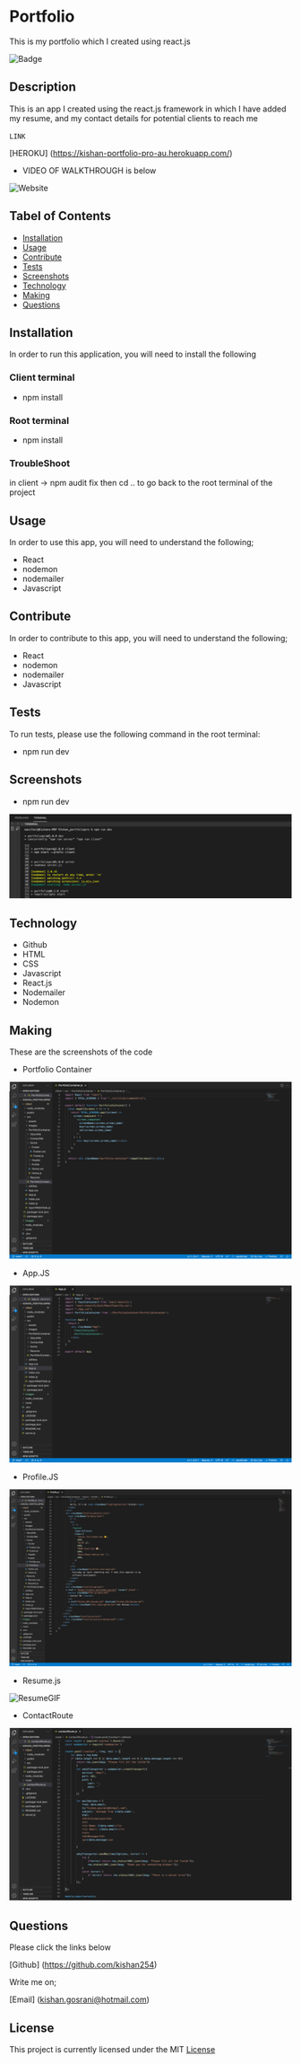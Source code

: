# Portfolio
This is my portfolio which I created using react.js

![Badge](https://img.shields.io/github/license/kishan254/my_team_profile?style=flat-square)

## Description

This is an app I created using the react.js framework in which I have added my resume, and my contact details for potential clients to reach me

`LINK`

[HEROKU] (https://kishan-portfolio-pro-au.herokuapp.com/)


- VIDEO OF WALKTHROUGH is below

![Website](images/website.gif)

## Tabel of Contents

* [Installation](#installation)
* [Usage](#usage)
* [Contribute](#contribute)
* [Tests](#tests)
* [Screenshots](#screenshots)
* [Technology](#technology)
* [Making](#making)
* [Questions](#questions)

## Installation

In order to run this application, you will need to install the following

### Client terminal
- npm install

### Root terminal
- npm install

### TroubleShoot

in client -> npm audit fix then cd .. to go back to the root terminal of the project

## Usage

In order to use this app, you will need to understand the following;

- React
- nodemon
- nodemailer
- Javascript

## Contribute

In order to contribute to this app, you will need to understand the following;

- React
- nodemon
- nodemailer
- Javascript

## Tests

To run tests, please use the following command in the root terminal:

- npm run dev

## Screenshots

- npm run dev

![npm](images/npm.png)


## Technology

- Github
- HTML
- CSS
- Javascript
- React.js
- Nodemailer
- Nodemon

## Making

These are the screenshots of the code 

- Portfolio Container

![PortfolioContainer](images/portfolioContainer.png)

- App.JS

![appJS](images/appjs.png)

- Profile.JS

![Profile](images/profile.png)

- Resume.js

![ResumeGIF](images/resumeJS.gif)

- ContactRoute

![contactRoute](images/contactRoute.png)

## Questions

Please click the links below

[Github] (https://github.com/kishan254)

Write me on;

[Email] (kishan.gosrani@hotmail.com)

## License

This project is currently licensed under the MIT [License](https://choosealicense.com/licenses/mit/)